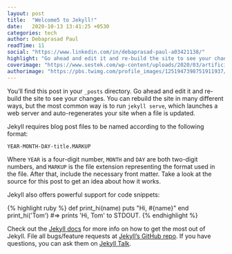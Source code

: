 ```yaml
---
layout: post
title:  "Welcome5 to Jekyll!"
date:   2020-10-13 13:41:25 +0530
categories: tech
author: Debaprasad Paul
readTime: 11
social: "https://www.linkedin.com/in/debaprasad-paul-a03421138/"
highlight: "Go ahead and edit it and re-build the site to see your changes. You can rebuild the site in many different ways"
coverimage: "https://www.sestek.com/wp-content/uploads/2020/03/artificial-intelligence-ai-the-secret-weapon-for-healthcare.jpg"
authorimage: "https://pbs.twimg.com/profile_images/1251947398751911937/lHL1HLiu.png"
---
```

You’ll find this post in your `_posts` directory. Go ahead and edit it and re-build the site to see your changes. You can rebuild the site in many different ways, but the most common way is to run `jekyll serve`, which launches a web server and auto-regenerates your site when a file is updated.

Jekyll requires blog post files to be named according to the following format:

`YEAR-MONTH-DAY-title.MARKUP`

Where `YEAR` is a four-digit number, `MONTH` and `DAY` are both two-digit numbers, and `MARKUP` is the file extension representing the format used in the file. After that, include the necessary front matter. Take a look at the source for this post to get an idea about how it works.

Jekyll also offers powerful support for code snippets:

{% highlight ruby %}
def print_hi(name)
  puts "Hi, #{name}"
end
print_hi('Tom')
#=> prints 'Hi, Tom' to STDOUT.
{% endhighlight %}

Check out the [Jekyll docs][jekyll-docs] for more info on how to get the most out of Jekyll. File all bugs/feature requests at [Jekyll’s GitHub repo][jekyll-gh]. If you have questions, you can ask them on [Jekyll Talk][jekyll-talk].

[jekyll-docs]: https://jekyllrb.com/docs/home
[jekyll-gh]:   https://github.com/jekyll/jekyll
[jekyll-talk]: https://talk.jekyllrb.com/

